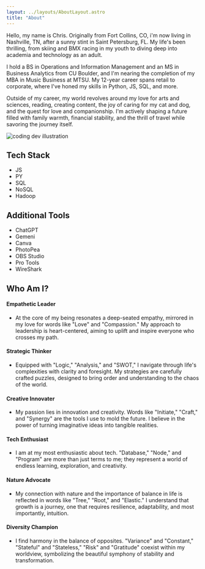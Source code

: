 ```yaml
---
layout: ../layouts/AboutLayout.astro
title: "About"
---
```


Hello, my name is Chris. Originally from Fort Collins, CO, i'm now living in Nashville, TN, after a sunny stint in Saint Petersburg, FL. My life's been thrilling, from skiing and BMX racing in my youth to diving deep into academia and technology as an adult.

I hold a BS in Operations and Information Management and an MS in Business Analytics from CU Boulder, and I'm nearing the completion of my MBA in Music Business at MTSU. My 12-year career spans retail to corporate, where I've honed my skills in Python, JS, SQL, and more.

Outside of my career, my world revolves around my love for arts and sciences, reading, creating content, the joy of caring for my cat and dog, and the quest for love and companionship. I'm actively shaping a future filled with family warmth, financial stability, and the thrill of travel while savoring the journey itself.

<div>
  <img src="/assets/dev.svg" class="sm:w-1/2 mx-auto" alt="coding dev illustration">
</div>

## Tech Stack

- JS
- PY
- SQL
- NoSQL
- Hadoop

## Additional Tools

- ChatGPT
- Gemeni
- Canva
- PhotoPea
- OBS Studio
- Pro Tools
- WireShark

## Who Am I?

#### Empathetic Leader

- At the core of my being resonates a deep-seated empathy, mirrored in my love for words like "Love" and "Compassion." My approach to leadership is heart-centered, aiming to uplift and inspire everyone who crosses my path.

#### Strategic Thinker

- Equipped with "Logic," "Analysis," and "SWOT," I navigate through life's complexities with clarity and foresight. My strategies are carefully crafted puzzles, designed to bring order and understanding to the chaos of the world.

#### Creative Innovater

- My passion lies in innovation and creativity. Words like "Initiate," "Craft," and "Synergy" are the tools I use to mold the future. I believe in the power of turning imaginative ideas into tangible realities.

#### Tech Enthusiast

- I am at my most enthusiastic about tech. "Database," "Node," and "Program" are more than just terms to me; they represent a world of endless learning, exploration, and creativity.

#### Nature Advocate

- My connection with nature and the importance of balance in life is reflected in words like "Tree," "Root," and "Elastic." I understand that growth is a journey, one that requires resilience, adaptability, and most importantly, intuition.

#### Diversity Champion

- I find harmony in the balance of opposites. "Variance" and "Constant," "Stateful" and "Stateless," "Risk" and "Gratitude" coexist within my worldview, symbolizing the beautiful symphony of stability and transformation.
